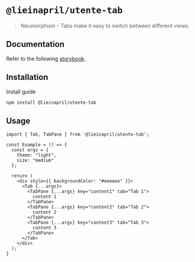 # `@lieinapril/utente-tab`

> Neumorphism - Tabs make it easy to switch between different views.

## Documentation

Refer to the following [storybook](https://lordono.github.io/utente/).

## Installation

Install guide

```bash
npm install @lieinapril/utente-tab
```

## Usage

```JSX
import { Tab, TabPane } from '@lieinapril/utente-tab';

const Example = () => {
  const args = {
    theme: "light",
    size: "medium"
  };

  return (
    <div style={{ backgroundColor: "#eeeeee" }}>
      <Tab {...args}>
        <TabPane {...args} key="content1" tab="Tab 1">
          content 1
        </TabPane>
        <TabPane {...args} key="content2" tab="Tab 2">
          content 2
        </TabPane>
        <TabPane {...args} key="content3" tab="Tab 3">
          content 3
        </TabPane>
      </Tab>
    </div>
  );
}
```
